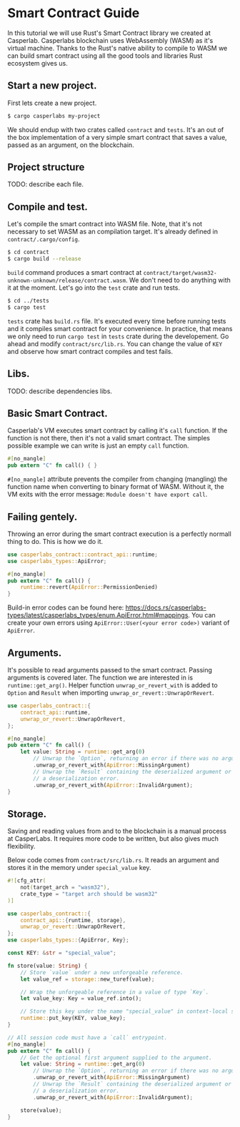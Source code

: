 # Smart Contract Guide

In this tutorial we will use Rust's Smart Contract library we created at Casperlab. Casperlabs blockchain uses WebAssembly (WASM) as it's virtual machine. Thanks to the Rust's native ability to compile to WASM we can build smart contract using all the good tools and libraries Rust ecosystem gives us.

## Start a new project.
First lets create a new project.
```bash
$ cargo casperlabs my-project
```
We should endup with two crates called `contract` and `tests`. It's an out of the box implementation of a very simple smart contract that saves a value, passed as an argument, on the blockchain.

## Project structure
TODO: describe each file.

## Compile and test.
Let's compile the smart contract into WASM file. Note, that it's not necessary to set WASM as an compilation target. It's already defined in `contract/.cargo/config`.
```bash
$ cd contract
$ cargo build --release
```
`build` command produces a smart contract at `contract/target/wasm32-unknown-unknown/release/contract.wasm`. We don't need to do anything with it at the moment. Let's go into the `test` crate and run tests.
```bash
$ cd ../tests
$ cargo test
```
`tests` crate has `build.rs` file. It's executed every time before running tests and it compiles smart contract for your convenience. In practice, that means we only need to run `cargo test` in `tests` crate during the developement. Go ahead and modify `contract/src/lib.rs`. You can change the value of `KEY` and observe how smart contract compiles and test fails.

## Libs.
TODO: describe dependencies libs.

## Basic Smart Contract.
Casperlab's VM executes smart contract by calling it's `call` function. If the function is not there, then it's not a valid smart contract. The simples possible example we can write is just an empty `call` function.
```rust
#[no_mangle]
pub extern "C" fn call() { }
```
`#[no_mangle]` attribute prevents the compiler from changing (mangling) the function name when converting to binary format of WASM. Without it, the VM exits with the error message: `Module doesn't have export call`.

## Failing gentely.
Throwing an error during the smart contract execution is a perfectly normall thing to do. This is how we do it.
```rust
use casperlabs_contract::contract_api::runtime;
use casperlabs_types::ApiError;

#[no_mangle]
pub extern "C" fn call() {
    runtime::revert(ApiError::PermissionDenied) 
}
```
Build-in error codes can be found here: https://docs.rs/casperlabs-types/latest/casperlabs_types/enum.ApiError.html#mappings. You can create your own errors using `ApiError::User(<your error code>)` variant of `ApiError`.

## Arguments.
It's possible to read arguments passed to the smart contract. Passing arguments is covered later. The function we are interested in is `runtime::get_arg()`. Helper function `unwrap_or_revert_with` is added to `Option` and `Result` when importing `unwrap_or_revert::UnwrapOrRevert`.
```rust
use casperlabs_contract::{
    contract_api::runtime,
    unwrap_or_revert::UnwrapOrRevert,
};

#[no_mangle]
pub extern "C" fn call() {
    let value: String = runtime::get_arg(0)
        // Unwrap the `Option`, returning an error if there was no argument supplied.
        .unwrap_or_revert_with(ApiError::MissingArgument)
        // Unwrap the `Result` containing the deserialized argument or return an error if there was
        // a deserialization error.
        .unwrap_or_revert_with(ApiError::InvalidArgument);
}
```

## Storage.
Saving and reading values from and to the blockchain is a manual process at CasperLabs. It requires more code to be written, but also gives much flexibility.

Below code comes from `contract/src/lib.rs`. It reads an argument and stores it in the memory under `special_value` key.
```rust
#![cfg_attr(
    not(target_arch = "wasm32"),
    crate_type = "target arch should be wasm32"
)]

use casperlabs_contract::{
    contract_api::{runtime, storage},
    unwrap_or_revert::UnwrapOrRevert,
};
use casperlabs_types::{ApiError, Key};

const KEY: &str = "special_value";

fn store(value: String) {
    // Store `value` under a new unforgeable reference.
    let value_ref = storage::new_turef(value);

    // Wrap the unforgeable reference in a value of type `Key`.
    let value_key: Key = value_ref.into();

    // Store this key under the name "special_value" in context-local storage.
    runtime::put_key(KEY, value_key);
}

// All session code must have a `call` entrypoint.
#[no_mangle]
pub extern "C" fn call() {
    // Get the optional first argument supplied to the argument.
    let value: String = runtime::get_arg(0)
        // Unwrap the `Option`, returning an error if there was no argument supplied.
        .unwrap_or_revert_with(ApiError::MissingArgument)
        // Unwrap the `Result` containing the deserialized argument or return an error if there was
        // a deserialization error.
        .unwrap_or_revert_with(ApiError::InvalidArgument);

    store(value);
}
```